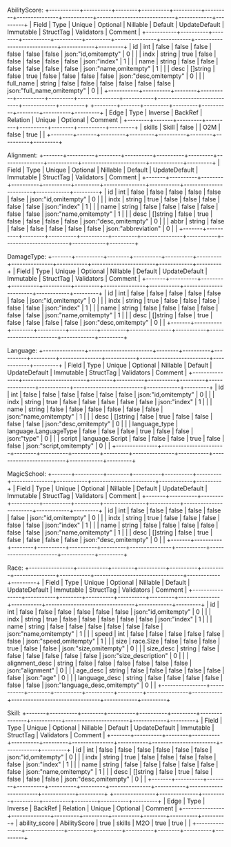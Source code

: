AbilityScore:
	+-----------+----------+--------+----------+----------+---------+---------------+-----------+----------------------------+------------+---------+
	|   Field   |   Type   | Unique | Optional | Nillable | Default | UpdateDefault | Immutable |         StructTag          | Validators | Comment |
	+-----------+----------+--------+----------+----------+---------+---------------+-----------+----------------------------+------------+---------+
	| id        | int      | false  | false    | false    | false   | false         | false     | json:"id,omitempty"        |          0 |         |
	| indx      | string   | true   | false    | false    | false   | false         | false     | json:"index"               |          1 |         |
	| name      | string   | false  | false    | false    | false   | false         | false     | json:"name,omitempty"      |          1 |         |
	| desc      | []string | false  | true     | false    | false   | false         | false     | json:"desc,omitempty"      |          0 |         |
	| full_name | string   | false  | false    | false    | false   | false         | false     | json:"full_name,omitempty" |          0 |         |
	+-----------+----------+--------+----------+----------+---------+---------------+-----------+----------------------------+------------+---------+
	+--------+-------+---------+---------+----------+--------+----------+---------+
	|  Edge  | Type  | Inverse | BackRef | Relation | Unique | Optional | Comment |
	+--------+-------+---------+---------+----------+--------+----------+---------+
	| skills | Skill | false   |         | O2M      | false  | true     |         |
	+--------+-------+---------+---------+----------+--------+----------+---------+
	
Alignment:
	+-------+----------+--------+----------+----------+---------+---------------+-----------+-----------------------+------------+---------+
	| Field |   Type   | Unique | Optional | Nillable | Default | UpdateDefault | Immutable |       StructTag       | Validators | Comment |
	+-------+----------+--------+----------+----------+---------+---------------+-----------+-----------------------+------------+---------+
	| id    | int      | false  | false    | false    | false   | false         | false     | json:"id,omitempty"   |          0 |         |
	| indx  | string   | true   | false    | false    | false   | false         | false     | json:"index"          |          1 |         |
	| name  | string   | false  | false    | false    | false   | false         | false     | json:"name,omitempty" |          1 |         |
	| desc  | []string | false  | true     | false    | false   | false         | false     | json:"desc,omitempty" |          0 |         |
	| abbr  | string   | false  | false    | false    | false   | false         | false     | json:"abbreviation"   |          0 |         |
	+-------+----------+--------+----------+----------+---------+---------------+-----------+-----------------------+------------+---------+
	
DamageType:
	+-------+----------+--------+----------+----------+---------+---------------+-----------+-----------------------+------------+---------+
	| Field |   Type   | Unique | Optional | Nillable | Default | UpdateDefault | Immutable |       StructTag       | Validators | Comment |
	+-------+----------+--------+----------+----------+---------+---------------+-----------+-----------------------+------------+---------+
	| id    | int      | false  | false    | false    | false   | false         | false     | json:"id,omitempty"   |          0 |         |
	| indx  | string   | true   | false    | false    | false   | false         | false     | json:"index"          |          1 |         |
	| name  | string   | false  | false    | false    | false   | false         | false     | json:"name,omitempty" |          1 |         |
	| desc  | []string | false  | true     | false    | false   | false         | false     | json:"desc,omitempty" |          0 |         |
	+-------+----------+--------+----------+----------+---------+---------------+-----------+-----------------------+------------+---------+
	
Language:
	+---------------+-----------------------+--------+----------+----------+---------+---------------+-----------+-------------------------+------------+---------+
	|     Field     |         Type          | Unique | Optional | Nillable | Default | UpdateDefault | Immutable |        StructTag        | Validators | Comment |
	+---------------+-----------------------+--------+----------+----------+---------+---------------+-----------+-------------------------+------------+---------+
	| id            | int                   | false  | false    | false    | false   | false         | false     | json:"id,omitempty"     |          0 |         |
	| indx          | string                | true   | false    | false    | false   | false         | false     | json:"index"            |          1 |         |
	| name          | string                | false  | false    | false    | false   | false         | false     | json:"name,omitempty"   |          1 |         |
	| desc          | []string              | false  | true     | false    | false   | false         | false     | json:"desc,omitempty"   |          0 |         |
	| language_type | language.LanguageType | false  | false    | false    | true    | false         | false     | json:"type"             |          0 |         |
	| script        | language.Script       | false  | false    | false    | true    | false         | false     | json:"script,omitempty" |          0 |         |
	+---------------+-----------------------+--------+----------+----------+---------+---------------+-----------+-------------------------+------------+---------+
	
MagicSchool:
	+-------+----------+--------+----------+----------+---------+---------------+-----------+-----------------------+------------+---------+
	| Field |   Type   | Unique | Optional | Nillable | Default | UpdateDefault | Immutable |       StructTag       | Validators | Comment |
	+-------+----------+--------+----------+----------+---------+---------------+-----------+-----------------------+------------+---------+
	| id    | int      | false  | false    | false    | false   | false         | false     | json:"id,omitempty"   |          0 |         |
	| indx  | string   | true   | false    | false    | false   | false         | false     | json:"index"          |          1 |         |
	| name  | string   | false  | false    | false    | false   | false         | false     | json:"name,omitempty" |          1 |         |
	| desc  | []string | false  | true     | false    | false   | false         | false     | json:"desc,omitempty" |          0 |         |
	+-------+----------+--------+----------+----------+---------+---------------+-----------+-----------------------+------------+---------+
	
Race:
	+----------------+-----------+--------+----------+----------+---------+---------------+-----------+--------------------------------+------------+---------+
	|     Field      |   Type    | Unique | Optional | Nillable | Default | UpdateDefault | Immutable |           StructTag            | Validators | Comment |
	+----------------+-----------+--------+----------+----------+---------+---------------+-----------+--------------------------------+------------+---------+
	| id             | int       | false  | false    | false    | false   | false         | false     | json:"id,omitempty"            |          0 |         |
	| indx           | string    | true   | false    | false    | false   | false         | false     | json:"index"                   |          1 |         |
	| name           | string    | false  | false    | false    | false   | false         | false     | json:"name,omitempty"          |          1 |         |
	| speed          | int       | false  | false    | false    | false   | false         | false     | json:"speed,omitempty"         |          1 |         |
	| size           | race.Size | false  | false    | false    | true    | false         | false     | json:"size,omitempty"          |          0 |         |
	| size_desc      | string    | false  | false    | false    | false   | false         | false     | json:"size_description"        |          0 |         |
	| alignment_desc | string    | false  | false    | false    | false   | false         | false     | json:"alignment"               |          0 |         |
	| age_desc       | string    | false  | false    | false    | false   | false         | false     | json:"age"                     |          0 |         |
	| language_desc  | string    | false  | false    | false    | false   | false         | false     | json:"language_desc,omitempty" |          0 |         |
	+----------------+-----------+--------+----------+----------+---------+---------------+-----------+--------------------------------+------------+---------+
	
Skill:
	+-------+----------+--------+----------+----------+---------+---------------+-----------+-----------------------+------------+---------+
	| Field |   Type   | Unique | Optional | Nillable | Default | UpdateDefault | Immutable |       StructTag       | Validators | Comment |
	+-------+----------+--------+----------+----------+---------+---------------+-----------+-----------------------+------------+---------+
	| id    | int      | false  | false    | false    | false   | false         | false     | json:"id,omitempty"   |          0 |         |
	| indx  | string   | true   | false    | false    | false   | false         | false     | json:"index"          |          1 |         |
	| name  | string   | false  | false    | false    | false   | false         | false     | json:"name,omitempty" |          1 |         |
	| desc  | []string | false  | true     | false    | false   | false         | false     | json:"desc,omitempty" |          0 |         |
	+-------+----------+--------+----------+----------+---------+---------------+-----------+-----------------------+------------+---------+
	+---------------+--------------+---------+---------+----------+--------+----------+---------+
	|     Edge      |     Type     | Inverse | BackRef | Relation | Unique | Optional | Comment |
	+---------------+--------------+---------+---------+----------+--------+----------+---------+
	| ability_score | AbilityScore | true    | skills  | M2O      | true   | true     |         |
	+---------------+--------------+---------+---------+----------+--------+----------+---------+
	
